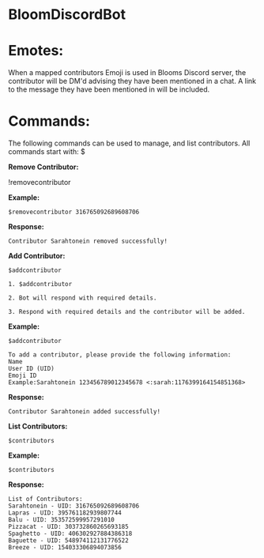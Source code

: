 # BloomDiscordBot


# Emotes:

When a mapped contributors Emoji is used in Blooms Discord server, the contributor will be DM'd advising they have been mentioned in a chat.
A link to the message they have been mentioned in will be included. 

# Commands:

The following commands can be used to manage, and list contributors. All commands 
start with: $

**Remove Contributor:** 

!removecontributor <uid> 

**Example:**

```
$removecontributor 316765092689608706
```

**Response:**
```
Contributor Sarahtonein removed successfully!
```

**Add Contributor:**
```
$addcontributor
```

```
1. $addcontributor

2. Bot will respond with required details.

3. Respond with required details and the contributor will be added.

```

**Example:**

```
$addcontributor
```

```
To add a contributor, please provide the following information:
Name
User ID (UID)
Emoji ID
Example:Sarahtonein 123456789012345678 <:sarah:1176399164154851368>

```

**Response:**

```
Contributor Sarahtonein added successfully!

```

**List Contributors:**

```
$contributors
```

**Example:**

```
$contributors
```

**Response:**

```
List of Contributors:
Sarahtonein - UID: 316765092689608706
Lapras - UID: 395761182939807744
Balu - UID: 353572599957291010
Pizzacat - UID: 303732860265693185
Spaghetto - UID: 406302927884386318
Baguette - UID: 548974112131776522
Breeze - UID: 154033306894073856
```